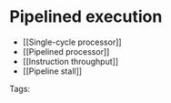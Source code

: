 # Pipelined execution
* [[Single-cycle processor]]
* [[Pipelined processor]]
* [[Instruction throughput]]
* [[Pipeline stall]]

Tags: 